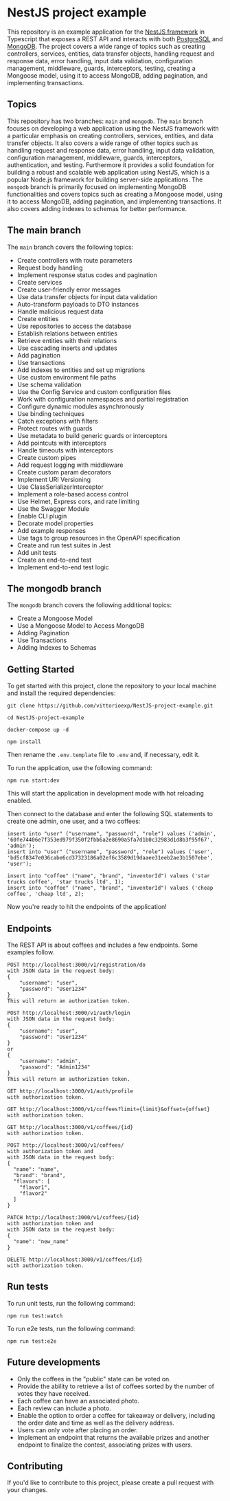 NestJS project example
=====

This repository is an example application for the [NestJS framework](https://nestjs.com/) in Typescript that exposes a REST API and interacts with both [PostgreSQL](https://www.postgresql.org/) and [MongoDB](https://www.mongodb.com/). The project covers a wide range of topics such as creating controllers, services, entities, data transfer objects, handling request and response data, error handling, input data validation, configuration management, middleware, guards, interceptors, testing, creating a Mongoose model, using it to access MongoDB, adding pagination, and implementing transactions.


Topics
---

This repository has two branches: `main` and `mongodb`. 
The `main` branch focuses on developing a web application using the NestJS framework with a particular emphasis on creating controllers, services, entities, and data transfer objects. It also covers a wide range of other topics such as handling request and response data, error handling, input data validation, configuration management, middleware, guards, interceptors, authentication, and testing. Furthermore it provides a solid foundation for building a robust and scalable web application using NestJS, which is a popular Node.js framework for building server-side applications.
The `mongodb` branch is primarily focused on implementing MongoDB functionalities and covers topics such as creating a Mongoose model, using it to access MongoDB, adding pagination, and implementing transactions. It also covers adding indexes to schemas for better performance.

The main branch
--

The `main` branch covers the following topics:

- Create controllers with route parameters
- Request body handling
- Implement response status codes and pagination
- Create services
- Create user-friendly error messages
- Use data transfer objects for input data validation
- Auto-transform payloads to DTO instances
- Handle malicious request data
- Create entities
- Use repositories to access the database
- Establish relations between entities
- Retrieve entities with their relations
- Use cascading inserts and updates
- Add pagination
- Use transactions
- Add indexes to entities and set up migrations
- Use custom environment file paths
- Use schema validation
- Use the Config Service and custom configuration files
- Work with configuration namespaces and partial registration
- Configure dynamic modules asynchronously
- Use binding techniques
- Catch exceptions with filters
- Protect routes with guards
- Use metadata to build generic guards or interceptors
- Add pointcuts with interceptors
- Handle timeouts with interceptors
- Create custom pipes
- Add request logging with middleware
- Create custom param decorators
- Implement URI Versioning
- Use ClassSerializerInterceptor
- Implement a role-based access control
- Use Helmet, Express cors, and rate limiting
- Use the Swagger Module
- Enable CLI plugin
- Decorate model properties
- Add example responses
- Use tags to group resources in the OpenAPI specification
- Create and run test suites in Jest
- Add unit tests
- Create an end-to-end test
- Implement end-to-end test logic


The mongodb branch
--


The `mongodb` branch covers the following additional topics:

- Create a Mongoose Model
- Use a Mongoose Model to Access MongoDB
- Adding Pagination
- Use Transactions
- Adding Indexes to Schemas



Getting Started
---

To get started with this project, clone the repository to your local machine and install the required dependencies:
```
git clone https://github.com/vittorioexp/NestJS-project-example.git

cd NestJS-project-example

docker-compose up -d

npm install
```

Then rename the `.env.template` file to `.env` and, if necessary, edit it.

To run the application, use the following command:
```
npm run start:dev
```
This will start the application in development mode with hot reloading enabled.

Then connect to the database and enter the following SQL statements to create one admin, one user, and a two coffees:
```
insert into "user" ("username", "password", "role") values ('admin', '60fe74406e7f353ed979f350f2fbb6a2e8690a5fa7d1b0c32983d1d8b3f95f67', 'admin');
insert into "user" ("username", "password", "role") values ('user', 'bd5cf8347e036cabe6cd37323186a02ef6c3589d19daaee31eeb2ae3b1507ebe', 'user');

insert into "coffee" ("name", "brand", "inventorId") values ('star trucks coffee', 'star trucks ltd', 1);
insert into "coffee" ("name", "brand", "inventorId") values ('cheap coffee', 'cheap ltd', 2);
```
Now you're ready to hit the endpoints of the application!



Endpoints
---

The REST API is about coffees and includes a few endpoints. Some examples follow.
```
POST http://localhost:3000/v1/registration/do
with JSON data in the request body:
{
    "username": "user",
    "password": "User1234"
}
This will return an authorization token.
```
```
POST http://localhost:3000/v1/auth/login
with JSON data in the request body:
{
    "username": "user",
    "password": "User1234"
}
or
{
    "username": "admin",
    "password": "Admin1234"
}
This will return an authorization token.
```
```
GET http://localhost:3000/v1/auth/profile
with authorization token.
```
```
GET http://localhost:3000/v1/coffees?limit={limit}&offset={offset}
with authorization token.
```
```
GET http://localhost:3000/v1/coffees/{id}
with authorization token.
```
```
POST http://localhost:3000/v1/coffees/ 
with authorization token and
with JSON data in the request body:
{
  "name": "name",
  "brand": "brand",
  "flavors": [
    "flavor1",
    "flavor2"
  ]
}
```
```
PATCH http://localhost:3000/v1/coffees/{id} 
with authorization token and
with JSON data in the request body:
{
  "name": "new_name"
}
```
```
DELETE http://localhost:3000/v1/coffees/{id}
with authorization token.
```




Run tests
---

To run unit tests, run the following command:
```
npm run test:watch
```
To run e2e tests, run the following command:
```
npm run test:e2e
```


Future developments
---
- Only the coffees in the "public" state can be voted on.
- Provide the ability to retrieve a list of coffees sorted by the number of votes they have received.
- Each coffee can have an associated photo.
- Each review can include a photo.
- Enable the option to order a coffee for takeaway or delivery, including the order date and time as well as the delivery address.
- Users can only vote after placing an order.
- Implement an endpoint that returns the available prizes and another endpoint to finalize the contest, associating prizes with users.


Contributing
---

If you'd like to contribute to this project, please create a pull request with your changes.
